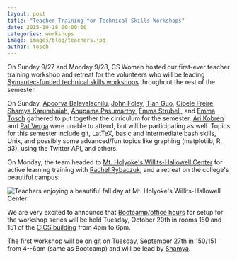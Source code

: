 ```yaml
---
layout: post
title: "Teacher Training for Technical Skills Workshops"
date: 2015-10-18 00:00:00
categories: workshops
image: images/blog/teachers.jpg
author: tosch
---
```


On Sunday 9/27 and Monday 9/28, CS Women hosted our first-ever teacher training workshop and retreat for the volunteers who will be leading [Symantec-funded technical skills workshops](https://www.ncwit.org/programs-campaigns/ncwit-awards/ncwit-student-seed-fund/previous-ncwit-student-seed-fund-winners) throughout the rest of the semester.

On Sunday, [Apoorva Balevalachilu](http://apoorvaraob.wix.com/about-me/), [John Foley](jjfiv.githib.io), [Tian Guo](http://people.cs.umass.edu/~tian), [Cibele Freire](http://people.cs.umass.edu/~cibelemf), [Shamya Karumbaiah](http://people.cs.umass.edu/~shamya), [Anupama Pasumarthy](http://people.cs.umass.edu/~apasumarthy), [Emma Strubell](http://people.cs.umass.edu/~strubell), and [Emma Tosch](http://people.cs.umass.edu/~etosch) gathered to put together the cirriculum for the semester. [Ari Kobren](http://people.cs.umass.edu/~akobren) and [Pat Verga](http://people.cs.umass.edu/~pat/) were unable to attend, but will be participating as well. Topics for this semester include git, LatTeX, basic and intermediate bash skills, Unix, and possibly some advanced/fun topics like graphing (matplotlib, R, d3), using the Twitter API, and others. 

On Monday, the team headed to [Mt. Holyoke's Willits-Hallowell Center](https://www.mtholyoke.edu/willits/) for active learning training with [Rachel Rybaczuk](https://twitter.com/rachel_rybaczuk), and a retreat on the college's beautiful campus:

![Teachers enjoying a beautiful fall day at Mt. Holyoke's Willits-Hallowell Center](/images/teachers.jpg)

We are very excited to announce that [Bootcamp/office hours](http://cswomenumass.github.io/tech-skills-bootcamp/) for setup for the workshop series will be held Tuesday, October 20th in rooms 150 and 151 of the [CICS building](https://www.google.com/maps/place/College+of+Information+and+Computer+Sciences/@42.395133,-72.5334258,17z/data=!4m2!3m1!1s0x89e6d27ac4d217f9:0x7f946abcd9505879) from 4pm to 6pm.

The first workshop will be on git on Tuesday, September 27th in 150/151 from 4--6pm (same as Bootcamp) and will be lead by [Shamya](http://people.cs.umass.edu/~shamya/). 